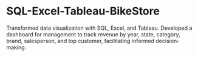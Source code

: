 # SQL-Excel-Tableau-BikeStore
 Transformed data visualization with SQL, Excel, and Tableau. Developed a dashboard for management to track revenue by year, state, category, brand, salesperson, and top customer, facilitating informed decision-making.
